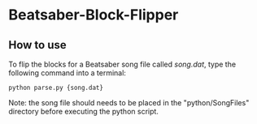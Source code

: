 # Beatsaber-Block-Flipper

## How to use

To flip the blocks for a Beatsaber song file called *song.dat*, type the following command into a terminal:

`python parse.py {song.dat}`

Note: the song file should needs to be placed in the "python/SongFiles" directory before executing the python script.
